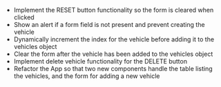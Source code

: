 * Implement the RESET button functionality so the form is cleared when clicked
* Show an alert if a form field is not present and prevent creating the vehicle
* Dynamically increment the index for the vehicle before adding it to the vehicles object
* Clear the form after the vehicle has been added to the vehicles object
* Implement delete vehicle functionality for the DELETE button
* Refactor the App so that two new components handle the table listing the vehicles, and the form for adding a new vehicle